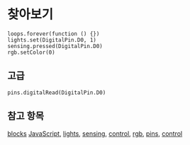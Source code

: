 # 찾아보기

```namespaces
loops.forever(function () {})
lights.set(DigitalPin.D0, 1)
sensing.pressed(DigitalPin.D0)
rgb.setColor(0)
```

## 고급

```namespaces
pins.digitalRead(DigitalPin.D0)
```

## 참고 항목

[blocks](/blocks) [JavaScript](/javascript), [lights](/reference/lights), [sensing](/reference/sensing), [control](/reference/control), [rgb](/reference/rgb), [pins](/reference/pins), [control](/reference/control)